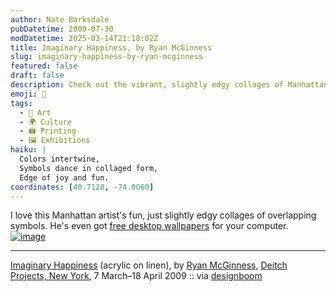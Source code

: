 ```yaml
---
author: Nate Barksdale
pubDatetime: 2009-07-30
modDatetime: 2025-03-14T21:18:02Z
title: Imaginary Happiness, by Ryan McGinness
slug: imaginary-happiness-by-ryan-mcginness
featured: false
draft: false
description: Check out the vibrant, slightly edgy collages of Manhattan artist Ryan McGinness, including free desktop wallpapers for your enjoyment.
emoji: 🎨
tags:
  - 🎨 Art
  - 🌍 Culture
  - 🖨️ Printing
  - 🖼️ Exhibitions
haiku: |
  Colors intertwine,  
  Symbols dance in collaged form,  
  Edge of joy and fun.
coordinates: [40.7128, -74.0060]
---
```


I love this Manhattan artist's fun, just slightly edgy collages of overlapping symbols. He's even got [free desktop wallpapers](http://web.archive.org/web/20130303085200/http://www.ryanmcginness.com:80/downloads.html) for your computer. [![image](http://culture-making.com/media/rm6.jpg)](http://www.designboom.com/weblog/cat/10/view/6070/ryan-mcginness-works-at-deitch-projects.html)

---

[Imaginary Happiness](http://www.designboom.com/weblog/cat/10/view/6070/ryan-mcginness-works-at-deitch-projects.html) (acrylic on linen), by [Ryan McGinness](http://web.archive.org/web/20231228130814/https://www.ryanmcginness.com/index.html), [Deitch Projects, New York](http://www.deitch.com/), 7 March–18 April 2009 :: via [designboom](http://www.designboom.com/weblog/cat/10/view/6070/ryan-mcginness-works-at-deitch-projects.html)
